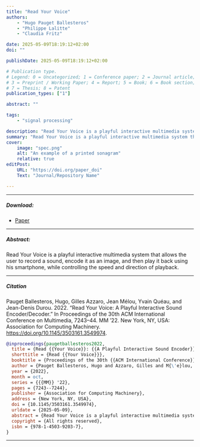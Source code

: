 ```yaml
---
title: "Read Your Voice"
authors:
    - "Hugo Pauget Ballesteros"
    - "Philippe Lalitte"
    - "Claudia Fritz"

date: 2025-05-09T18:19:12+02:00
doi: ""

publishDate: 2025-05-09T18:19:12+02:00

# Publication type.
# Legend: 0 = Uncategorized; 1 = Conference paper; 2 = Journal article;
# 3 = Preprint / Working Paper; 4 = Report; 5 = Book; 6 = Book section;
# 7 = Thesis; 8 = Patent
publication_types: ["1"]

abstract: ""

tags: 
    - "signal processing"

description: "Read Your Voice is a playful interactive multimedia system that allows the user to record a sound, encode it as an image, and then play it back using his smartphone, while controlling the speed and direction of playback." 
summary: "Read Your Voice is a playful interactive multimedia system that allows the user to record a sound, encode it as an image, and then play it back using his smartphone, while controlling the speed and direction of playback."
cover:
    image: "spec.png"
    alt: "An example of a printed sonagram"
    relative: true
editPost:
    URL: "https://doi.org/paper_doi"
    Text: "Journal/Repository Name"

---
```


---

##### Download:

- [Paper](ReadYourVoice.pdf)

---

##### Abstract:

Read Your Voice is a playful interactive multimedia system that allows the user to record a sound, encode it as an image, and then play it back using his smartphone, while controlling the speed and direction of playback.

---

##### Citation

Pauget Ballesteros, Hugo, Gilles Azzaro, Jean Mélou, Yvain Quéau, and Jean-Denis Durou. 2022. “Read Your Voice: A Playful Interactive Sound Encoder/Decoder.” In Proceedings of the 30th ACM International Conference on Multimedia, 7243–44. MM ’22. New York, NY, USA: Association for Computing Machinery. https://doi.org/10.1145/3503161.3549974.


```BibTeX
@inproceedings{paugetballesteros2022,
  title = {Read {{Your Voice}}: {{A Playful Interactive Sound Encoder}}/{{Decoder}}},
  shorttitle = {Read {{Your Voice}}},
  booktitle = {Proceedings of the 30th {{ACM International Conference}} on {{Multimedia}}},
  author = {Pauget Ballesteros, Hugo and Azzaro, Gilles and M{\'e}lou, Jean and Qu{\'e}au, Yvain and Durou, Jean-Denis},
  year = {2022},
  month = oct,
  series = {{{MM}} '22},
  pages = {7243--7244},
  publisher = {Association for Computing Machinery},
  address = {New York, NY, USA},
  doi = {10.1145/3503161.3549974},
  urldate = {2025-05-09},
  abstract = {Read Your Voice is a playful interactive multimedia system that allows the user to record a sound, encode it as an image, and then play it back using his smartphone, while controlling the speed and direction of playback.},
  copyright = {All rights reserved},
  isbn = {978-1-4503-9203-7},
}
```

---